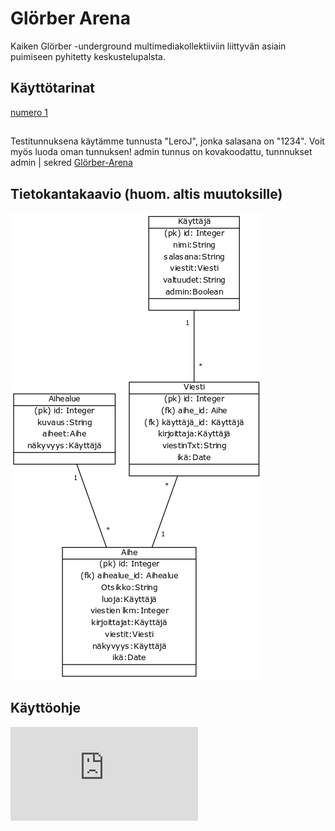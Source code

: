 # Glörber Arena
Kaiken Glörber -underground multimediakollektiiviin liittyvän asiain puimiseen pyhitetty keskustelupalsta.
## Käyttötarinat
[numero 1](https://github.com/VirtualAkseli/GlorberArena/blob/master/documentation/user_story1.md)
##
Testitunnuksena käytämme tunnusta "LeroJ", jonka salasana on "1234". Voit myös luoda oman tunnuksen!
admin tunnus on kovakoodattu, tunnnukset admin | sekred
[Glörber-Arena](https://glorber-arena.herokuapp.com/index)
## Tietokantakaavio (huom. altis muutoksille)
![testext](https://raw.githubusercontent.com/VirtualAkseli/GlorberArena/master/kaavioGlbArena.png "structural layout" )
## Käyttöohje
![manual](https://github.com/VirtualAkseli/GlorberArena/blob/master/documentation/käyttö-ohje.md)
